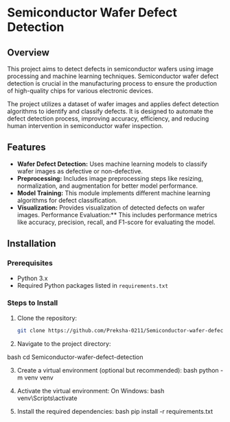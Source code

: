 # Semiconductor Wafer Defect Detection

## Overview

This project aims to detect defects in semiconductor wafers using image processing and machine learning techniques. Semiconductor wafer defect detection is crucial in the manufacturing process to ensure the production of high-quality chips for various electronic devices.

The project utilizes a dataset of wafer images and applies defect detection algorithms to identify and classify defects. It is designed to automate the defect detection process, improving accuracy, efficiency, and reducing human intervention in semiconductor wafer inspection.

## Features

- **Wafer Defect Detection:** Uses machine learning models to classify wafer images as defective or non-defective.
- **Preprocessing:** Includes image preprocessing steps like resizing, normalization, and augmentation for better model performance.
- **Model Training:** This module implements different machine learning algorithms for defect classification.
- **Visualization:** Provides visualization of detected defects on wafer images.
Performance Evaluation:** This includes performance metrics like accuracy, precision, recall, and F1-score for evaluating the model.

## Installation

### Prerequisites

- Python 3.x
- Required Python packages listed in `requirements.txt`

### Steps to Install

1. Clone the repository:
   ```bash
   git clone https://github.com/Preksha-0211/Semiconductor-wafer-defect-detection.git

2. Navigate to the project directory:

bash
cd Semiconductor-wafer-defect-detection

3. Create a virtual environment (optional but recommended):
bash
python -m venv venv

4. Activate the virtual environment:
On Windows:
bash
venv\Scripts\activate

5. Install the required dependencies:
bash
pip install -r requirements.txt
